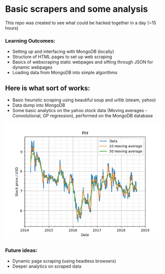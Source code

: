 # Basic scrapers and some analysis
This repo was created to see what could be hacked together in a day (~15 hours)

### Learning Outcomes:
+ Setting up and interfacing with MongoDB (locally)
+ Structure of HTML pages to set up web scraping
+ Basics of webscraping static webpages and sifting through JSON for dynamic webpages
+ Loading data from MongoDB into simple algorithms

## Here is what sort of works:
+ Basic heuristic scraping using beautiful soup and urllib (steam, yahoo)
+ Data dump into MongoDB
+ Some basic analytics on the yahoo stock data (Moving averages - Convolutional, GP regression), performed on the MongoDB database

![MovingAverages](img/ma.png)

### Future ideas:
+ Dynamic page scraping (using headless browsers)
+ Deeper analytics on scraped data
